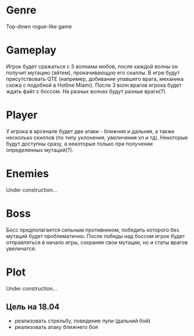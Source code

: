 # Genre
Top-down rogue-like game

# Gameplay
Игрок будет сражаться с 3 волнами мобов, после каждой волны он получит мутацию (айтем), прокачивающую его скиллы. В игре будут присутствовать QTE (например, добивание упавшего врага, механика схожа с подобной в Hotline Miami). После 3 волн врагов игрока будет ждать файт с боссом. На разных волнах будут разные враги(?).

# Player
У игрока в арсенале будет две атаки - ближняя и дальняя, а также несколько скиллов (по типу уклонения, увеличения хп и тд). Некоторые будут доступны сразу, а некоторые только при получении определенных мутаций(?).

# Enemies
Under construction...

# Boss
Босс предполагается сильным противником, победить которого без мутаций будет проблематично. После победы над боссом игрок будет отправляться в начало игры, сохраняя свои мутации, но и статы врагов увеличатся.

# Plot
Under construction...


## Цель на 18.04
- реализовать стрельбу, поведение пули (дальний бой)
- реализовать атаку ближнего боя

